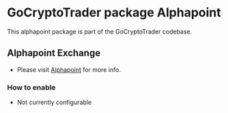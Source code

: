 # GoCryptoTrader package Alphapoint


This alphapoint package is part of the GoCryptoTrader codebase.

## Alphapoint Exchange

+ Please visit [Alphapoint](https://www.alphapoint.com/) for more info.

### How to enable

+ Not currently configurable


